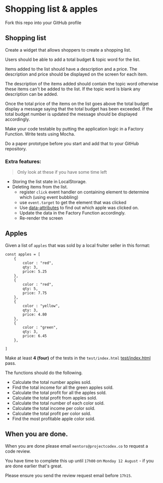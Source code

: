 # Shopping list & apples

Fork this repo into your GitHub profile

## Shopping list

Create a widget that allows shoppers to create a shopping list.

Users should be able to add a total budget & topic word for the list.

Items added to the list should have a description and a price. The description and price should be displayed on the screen for each item.

The description of the items added should contain the topic word otherwise these items can't be added to the list. If the topic word is blank any description can be added. 

Once the total price of the items on the list goes above the total budget display a message saying that the total budget has been exceeded. If the total budget number is updated the message should be displayed accordingly.

Make your code testable by putting the application logic in a Factory Function. Write tests using Mocha.

Do a paper prototype before you start and add that to your GitHub repository.

### Extra features:

> Only look at these if you have some time left

* Storing the list state in LocalStorage.
* Deleting items from the list.
	* register `click` event handler on containing element to determine which (using event bubbling)
	* use `event.target` to get the element that was clicked
	* Use [data-attributes](https://developer.mozilla.org/en-US/docs/Learn/HTML/Howto/Use_data_attributes) to find out which apple was clicked on.
	* Update the data in the Factory Function accordingly.
	* Re-render the screen
	
## Apples

Given a list of `apples` that was sold by a local fruiter seller in this format:

```
const apples = [
	{
		color : "red",
		qty: 3,
		price: 5.25
	},
	{
		color : "red",
		qty: 5,
		price: 7.75
	},
	{
		color : "yellow",
		qty: 3,
		price: 4.80
	},
	{
		color : "green",
		qty: 3,
		price: 6.45
	},

]
```

Make at least **4 (four)** of the tests in the `test/index.html` [test/index.html](test/index.html)  pass.

The functions should do the following.

* Calculate the total number apples sold.
* Find the total income for all the green apples sold.
* Calculate the total profit for all the apples sold.
* Calculate the total profit from apples sold.
* Calculate the total number of each color sold.
* Calculate the total income per color sold.
* Calculate the total profit per color sold.
* Find the most profitable apple color sold.

## When you are done.

When you are done please email `mentors@projectcodex.co` to request a code review.

You have time to complete this up until `17h00` on `Monday 12 August` - if you are done earlier that's great.

Please ensure you send the review request email before `17h15`.
